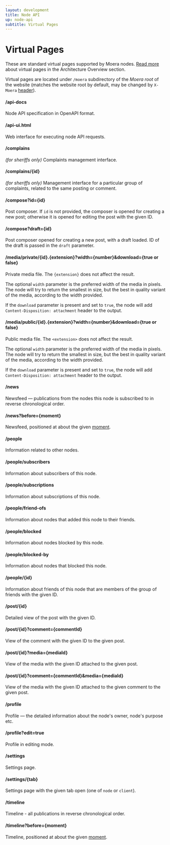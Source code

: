 ```yaml
---
layout: development
title: Node API
up: node-api
subtitle: Virtual Pages
---
```


# Virtual Pages

These are standard virtual pages supported by Moera nodes.
[Read more][1] about virtual pages in the Architecture Overview section.

Virtual pages are located under `/moera` subdirectory of the *Moera
root* of the website (matches the website root by default, may be
changed by `X-Moera` [header][2]).

<h4 class="identifier">/api-docs</h4>

Node API specification in OpenAPI format.

<h4 class="identifier">/api-ui.html</h4>

Web interface for executing node API requests.

<h4 class="identifier">/complains</h4>

_(for sheriffs only)_ Complaints management interface.

<h4 class="identifier">/complains/{id}</h4>

_(for sheriffs only)_ Management interface for a particular group of complaints,
related to the same posting or comment.

<h4 class="identifier">/compose?id={id}</h4>

Post composer. If `id` is not provided, the composer is opened for
creating a new post; otherwise it is opened for editing the post with
the given ID.

<h4 class="identifier">/compose?draft={id}</h4>

Post composer opened for creating a new post, with a draft loaded. ID of
the draft is passed in the `draft` parameter.

<h4 class="identifier">
    /media/private/{id}.{extension}?width={number}&download={true or false}
</h4>

Private media file. The `{extension}` does not affect the result.

The optional `width` parameter is the preferred width of the media in pixels.
The node will try to return the smallest in size, but the best in quality variant
of the media, according to the width provided.

If the `download` parameter is present and set to `true`, the node will add
`Content-Disposition: attachment` header to the output.

<h4 class="identifier">/media/public/{id}.{extension}?width={number}&download={true or false}</h4>

Public media file. The `<extension>` does not affect the result.

The optional `width` parameter is the preferred width of the media in pixels.
The node will try to return the smallest in size, but the best in quality variant
of the media, according to the width provided.

If the `download` parameter is present and set to `true`, the node will add
`Content-Disposition: attachment` header to the output.

<h4 class="identifier">/news</h4>

Newsfeed — publications from the nodes this node is subscribed to in
reverse chronological order.

<h4 class="identifier">/news?before={moment}</h4>

Newsfeed, positioned at about the given [moment][3].

<h4 class="identifier">/people</h4>

Information related to other nodes.

<h4 class="identifier">/people/subscribers</h4>

Information about subscribers of this node.

<h4 class="identifier">/people/subscriptions</h4>

Information about subscriptions of this node.

<h4 class="identifier">/people/friend-ofs</h4>

Information about nodes that added this node to their friends.

<h4 class="identifier">/people/blocked</h4>

Information about nodes blocked by this node.

<h4 class="identifier">/people/blocked-by</h4>

Information about nodes that blocked this node.

<h4 class="identifier">/people/{id}</h4>

Information about friends of this node that are members of the group of friends
with the given ID.

<h4 class="identifier">/post/{id}</h4>

Detailed view of the post with the given ID.

<h4 class="identifier">/post/{id}?comment={commentId}</h4>

View of the comment with the given ID to the given post.

<h4 class="identifier">/post/{id}?media={mediaId}</h4>

View of the media with the given ID attached to the given post.

<h4 class="identifier">/post/{id}?comment={commentId}&media={mediaId}</h4>

View of the media with the given ID attached to the given comment to the given post.

<h4 class="identifier">/profile</h4>

Profile — the detailed information about the node's owner, node's
purpose etc.

<h4 class="identifier">/profile?edit=true</h4>

Profile in editing mode.

<h4 class="identifier">/settings</h4>

Settings page.

<h4 class="identifier">/settings/{tab}</h4>

Settings page with the given tab open (one of `node` or `client`).

<h4 class="identifier">/timeline</h4>

Timeline - all publications in reverse chronological order.

<h4 class="identifier">/timeline?before={moment}</h4>

Timeline, positioned at about the given [moment][3].

[1]: /overview/browser-extension.html
<!-- @IGNORE PREVIOUS: link -->
[2]: headers.html
<!-- @IGNORE PREVIOUS: link -->
[3]: moment.html
<!-- @IGNORE PREVIOUS: link -->
